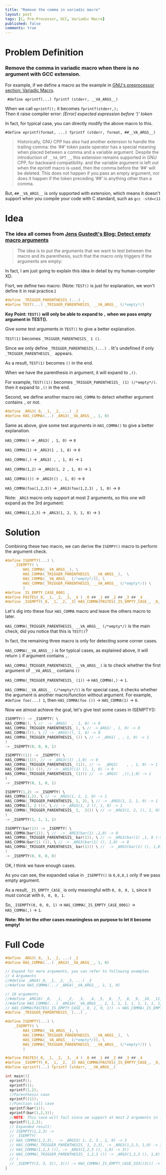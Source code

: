 ```yaml
---
title: "Remove the comma in variadic macro"
layout: post
tags: [C, Pre-Processor, GCC, Variadic Macro]
published: false
comments: true
---
```


# Problem Definition
### Remove the comma in variadic macro when there is no argument with GCC extension.

For example, if we define a macro as the example in [GNU's preprocessor section: Variadic Macro](https://gcc.gnu.org/onlinedocs/cpp/Variadic-Macros.html).

` #define eprintf(...) fprintf (stderr, __VA_ARGS__)`

When we call `eprintf();` it becomes `fprintf(stderr,);`  
Then  it raise compiler error: *[Error] expected expression before ')' token*

In fact, for typical case, you can directly modify the above macro to this.

`#define eprintf(format, ...) fprintf (stderr, format, ##__VA_ARGS__)`

> Historically, GNU CPP has also had another extension to handle the trailing comma: the ‘##’ token paste operator has a special meaning when placed between a comma and a variable argument. Despite the introduction of `__VA_OPT__`, this extension remains supported in GNU CPP, for backward compatibility. and the variable argument is left out when the eprintf macro is used, then the comma before the ‘##’ will be deleted. This does not happen if you pass an empty argument, nor does it happen if the token preceding ‘##’ is anything other than a comma.

But, `##__VA_ARGS__` is only supported with extension, which means it doesn't support when you compile your code with C standard, such as `gcc -std=c11`
# Idea
### The idea all comes from [Jens Gustedt's Blog: Detect empty macro arguments](https://gustedt.wordpress.com/2010/06/08/detect-empty-macro-arguments/?fbclid=IwAR1Qv1NSGoLEorClLebfno-j5EbNvUTti2s49TRIEaelxobZH7-GkQjK5ww)

> The idea is to put the arguments that we want to test between the macro and its parenthesis, such that the macro only triggers if the arguments are empty:

In fact, I am just going to explain this idea in detail by my human-compiler XD.

Fisrt, we define two macro: (Note: `TEST()` is just for explanation, we won't define it in real practice.)

```c
#define _TRIGGER_PARENTHESIS_(...) ,
#define TEST(...) _TRIGGER_PARENTHESIS_ __VA_ARGS__ (/*empty*/)
```

**Key Point: `TEST()` will only be able to expand to `,` when we pass empty argument in TEST().**

Give some test arguments in `TEST()` to give a better explanation.

`TEST(1)` becomes `_TRIGGER_PARENTHESIS_ 1 ()`.

Since we only define `_TRIGGER_PARENTHESIS_(...) `.
Iit's undefined if only `_TRIGGER_PARENTHESIS_ ` appears.

As a result, `TEST(1)` becomes `()` in the end.

When we have the parenthesis in argument, it will expand to `,()`. 

For example, `TEST((1))` becomes `_TRIGGER_PARENTHESIS_ (1) (/*empty*/)`. then it expand to `,()` in the end.

Second, we define another macro `HAS_COMMA` to detect whether argument contains `,` or not.

```c
#define _ARG3(_0, _1, _2, ...) _2
#define HAS_COMMA(...) _ARG3(__VA_ARGS__, 1, 0)
```

Same as above, give some test arguments in `HAS_COMMA()` to give a better explanation.

`HAS_COMMA()` -> `_ARG3( , 1, 0)` -> `0`

`HAS_COMMA(1)` -> `_ARG3(1 , 1, 0)` -> `0`

`HAS_COMMA(,)` -> `_ARG3( , , 1, 0)` -> `1`

`HAS_COMMA(1,2)` -> `_ARG3(1, 2 , 1, 0)` -> `1`

`HAS_COMMA(())` -> `_ARG3(() , 1, 0)` -> `0`

`HAS_COMMA(foo(1,2,3))` -> `_ARG3(foo(1,2,3) , 1, 0)` -> `0`

Note: `_ARG3` macro only support at most 2 arguments, so this one will expand as the 3rd argument:

`HAS_COMMA(1,2,3)` -> `_ARG3(1, 2, 3, 1, 0)` -> `3`
# Solution
Combining these two macro, we can derive the `ISEMPY()` macro to perform the argument check.

```c
#define ISEMPTY(...) \
    _ISEMPTY( \
        HAS_COMMA(__VA_ARGS__), \
        HAS_COMMA(_TRIGGER_PARENTHESIS_ __VA_ARGS__),  \
        HAS_COMMA(__VA_ARGS__ (/*empty*/)), \
        HAS_COMMA(_TRIGGER_PARENTHESIS_ __VA_ARGS__ (/*empty*/)) \
        )
#define _IS_EMPTY_CASE_0001 ,
#define PASTES(_0, _1, _2, _3, _4 ) _0 ## _1 ## _2 ## _3 ## _4
#define _ISEMPTY(_0, _1, _2, _3) HAS_COMMA(PASTES(_IS_EMPTY_CASE_, _0, _1, _2, _3))
```

Let's dig into these four `HAS_COMMA` macro and leave the others macro to later.

`HAS_COMMA(_TRIGGER_PARENTHESIS_ __VA_ARGS__ (/*empty*/)` is the main check, did you notice that this is `TEST()`?

In fact, the remaining three macro is only for detecting some corner cases.

`HAS_COMMA(__VA_ARGS__)` is for typical cases, as explained above, it will return `1` if argument contains `,`.

`HAS_COMMA(_TRIGGER_PARENTHESIS_ __VA_ARGS__)` is to check whether the first argument of `__VA_ARGS__` contains `()`

`HAS_COMMA(_TRIGGER_PARENTHESIS_ (1))` -> `HAS_COMMA(,)` -> `1`.

`HAS_COMMA(__VA_ARGS__ (/*empty*/))` is for special case, it checks whether the argument is another macro/function without argument.
For example, `#define foo(...) 1`, then `HAS_COMMA(foo ())` -> `HAS_COMMA(1)` -> `0`.

Now we almost achieve the goal, let's give test some cases in ISEMPTY():

```c
ISEMPTY() -> _ISEMPTY( \
HAS_COMMA(), \ //  -> _ARGS(  ,  1, 0) -> 0
HAS_COMMA(_TRIGGER_PARENTHESIS_ ), \ // ->_ARGS( , 1, 0) -> 0
HAS_COMMA(()), \ // -> _ARGS((), 1, 0) -> 0
HAS_COMMA(_TRIGGER_PARENTHESIS_ ()) \ // -> _ARGS( , , 1, 0) -> 1
)
-> _ISEMPTY(0, 0, 0, 1)
```

```c
ISEMPTY((1)) -> _ISEMPTY( \
HAS_COMMA((1)), // -> _ARG3((1) ,1,0) -> 0
HAS_COMMA(_TRIGGER_PARENTHESIS_ (1)), // ->  _ARG3(    , , 1, 0) -> 1
HAS_COMMA((1) ()), // -> _ARG3((1) (), 1, 0) -> 0
HAS_COMMA(_TRIGGER_PARENTHESIS_ (1)() //  -> _ARG3(  ,(),1,0) -> 1
)
-> _ISEMPTY(0, 1, 0, 1)
```

```c
ISEMPTY(1,2) -> _ISEMPTY( \
HAS_COMMA(1,2), \ // -> _ARGS(1, 2, 1, 0) -> 1
HAS_COMMA(_TRIGGER_PARENTHESIS_ 1, 2), \ // -> _ARGS(1, 2, 1, 0) -> 1
HAS_COMMA(1, 2 ()), \ // -> _ARGS(1, 2 (), 1, 0) -> 1
HAS_COMMA(_TRIGGER_PARENTHESIS_ 1,  2()) \ // -> _ARG3(1, 2, (), 1, 0) -> 1
)
-> _ISEMPTY(1, 1, 1, 1)
```

```c
ISEMPTY(bar(1)) -> _ISEMPTY( \
HAS_COMMA(bar(1)), \ //  -> _ARG3(bar(1) ,1,0) -> 0
HAS_COMMA(_TRIGGER_PARENTHESIS_ bar(1)), \ // -> _ARG3(bar(1) ,1, 0 )-> 0
HAS_COMMA(bar(1) ()), \ // -> _ARG3(bar(1) (), 1,0) -> 0
HAS_COMMA(_TRIGGER_PARENTHESIS_ bar(1)() \ //  -> _ARG3(bar(1) (), 1,0) -> 0
)
-> _ISEMPTY(0, 0, 0, 0)
```

OK, I think we have enough cases.

As you can see, the expanded value in `_ISEMPTY()` is `0,0,0,1` only if we pass empty argument.

As a result, `_IS_EMPTY_CASE_` is only meaningful with `0, 0, 0, 1`, since it must concat with `0, 0, 0, 1`.

So, `_ISEMPTY(0, 0, 0, 1)` -> `HAS_COMMA(_IS_EMPTY_CASE_0001)` -> `HAS_COMMA(,)` -> `1`.

**Note: We let the other cases meaningless on purpose to let it become empty!**

# Full Code
```c
#define _ARG3(_0, _1, _2, ...) _2
#define HAS_COMMA(...) _ARG3(__VA_ARGS__, 1, 0)

// Expand for more arguments, you can refer to following examples
// 4 Arguments
//#define _ARG4(_0, _1, _2, _3, ...) _3
//#define HAS_COMMA(...) _ARG4(__VA_ARGS__, 1, 1, 0)

// 16 arguments
//#define _ARG16( _0,  _1,  _2,  _3,  _4, _5, _6, _7, _8, _9, _10, _11, _12, _13, _14, _15, ...) _15
//#define HAS_COMMA(...) _ARG16(__VA_ARGS__, 1, 1, 1, 1, 1, 1, 1, 1, 1, 1, 1, 1, 1, 1, 0)
// HAS_COMMA(PASTES(_IS_EMPTY_CASE_, 0, 1, 0, 1)) -> HAS_COMMA(_IS_EMPTY_CASE_0101) -> HAS_COMMA() -> 0
#define _TRIGGER_PARENTHESIS_ (...) ,

#define ISEMPTY(...) \
    _ISEMPTY( \
        HAS_COMMA(__VA_ARGS__), \
        HAS_COMMA(_TRIGGER_PARENTHESIS_ __VA_ARGS__),  \
        HAS_COMMA(__VA_ARGS__ (/*empty*/)), \
        HAS_COMMA(_TRIGGER_PARENTHESIS_ __VA_ARGS__ (/*empty*/)) \
        )

#define PASTES(_0, _1, _2, _3, _4 ) _0 ## _1 ## _2 ## _3 ## _4
#define _ISEMPTY(_0, _1, _2, _3) HAS_COMMA(PASTES(_IS_EMPTY_CASE_, _0, _1, _2, _3))
#define eprintf(...) fprintf (stderr, __VA_ARGS__)

int main(){
  eprintf();
  eprintf(1);
  eprintf(1,2);
  //Parenthesis case
  eprintf((1));
  //Function call case
  eprintf(bar(1));
  eprintf(bar(1,2,3));
  //NOTE: This case will fail since we support at most 2 arguments in _ARG3
  eprintf(1,2,3);
  // Expanded result:
  // ISEMPTY(1,2,3) -> 
  // _ISEMPTY(
  // HAS_COMMA(1,2,3),  -> _ARGS3( 1, 2, 3 , 1, 0) -> 3
  // HAS_COMMA(_TRIGGER_PARENTHESIS_ 1, 2,3), -> _ARG3(1,2,3, 1,0) -> 3
  // HAS_COMMA(1,2,3 ()), -> _ARG3(1,2,3 (), 1,0) -> 3()
  // HAS_COMMA(_TRIGGER_PARENTHESIS_ 1,2,3 ()) -> _ARG3(1,2,3 (), 1,0) -> 3()
  // )
  // _ISEMPTY(3, 3, 3(), 3()) -> HAS_COMMA(_IS_EMPTY_CASE_333()3()) -> build fail!!
}
```
